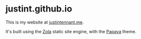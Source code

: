 # justint.github.io

This is my website at [justintennant.me](justintennant.me). 

It's built using the [Zola](https://www.getzola.org/) static site engine, with the [Papaya](https://github.com/justint/papaya) theme. 
